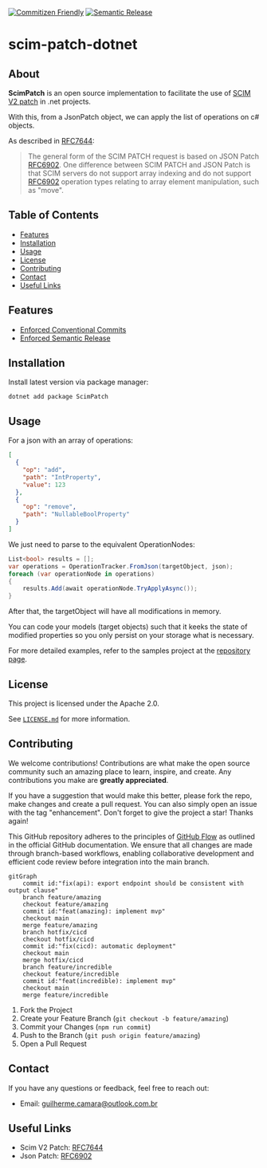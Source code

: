 [![Commitizen Friendly](https://img.shields.io/badge/commitizen-friendly-f05032.svg?style=for-the-badge&logo=git)](http://commitizen.github.io/cz-cli/)
[![Semantic Release](https://img.shields.io/badge/semantic-release-cb3837.svg?style=for-the-badge&logo=semantic-release)](https://semantic-release.gitbook.io/semantic-release/)

# scim-patch-dotnet

## About

**ScimPatch** is an open source implementation to facilitate the use of [SCIM V2 patch](https://datatracker.ietf.org/doc/html/rfc7644#section-3.5.2) in .net projects.

With this, from a JsonPatch object, we can apply the list of operations on c# objects.

As described in [RFC7644](https://datatracker.ietf.org/doc/html/rfc7644#section-3.5.2):

> The general form of the SCIM PATCH request is based on JSON Patch [RFC6902](https://datatracker.ietf.org/doc/html/rfc6902).
One difference between SCIM PATCH and JSON Patch is that SCIM servers do not support array indexing and do not support [RFC6902](https://datatracker.ietf.org/doc/html/rfc6902) operation types relating to array element manipulation, such as "move".

## Table of Contents

- [Features](#features)
- [Installation](#installation)
- [Usage](#usage)
- [License](#license)
- [Contributing](#contributing)
- [Contact](#contact)
- [Useful Links](#useful-links)

## Features

- [Enforced Conventional Commits](https://www.conventionalcommits.org/en/v1.0.0/)
- [Enforced Semantic Release](https://semver.org/)

## Installation

Install latest version via package manager:

```
dotnet add package ScimPatch
```

## Usage

For a json with an array of operations:
```json
[
  {
    "op": "add",
    "path": "IntProperty",
    "value": 123
  },
  {
    "op": "remove",
    "path": "NullableBoolProperty"
  }
]
```
We just need to parse to the equivalent OperationNodes:
```csharp
List<bool> results = [];
var operations = OperationTracker.FromJson(targetObject, json);
foreach (var operationNode in operations)
{
    results.Add(await operationNode.TryApplyAsync());
}
```
After that, the targetObject will have all modifications in memory.

You can code your models (target objects) such that it keeks the state of modified properties so you only persist on your storage what is necessary.

For more detailed examples, refer to the samples project at the [repository page](https://github.com/guilhermecamara/scim-patch-dotnet).

## License

This project is licensed under the Apache 2.0.

See [`LICENSE.md`](/LICENSE.md) for more information.

## Contributing

We welcome contributions! Contributions are what make the open source community such an amazing place to learn, inspire, and create. Any contributions you make are **greatly appreciated**.

If you have a suggestion that would make this better, please fork the repo, make changes and create a pull request. You can also simply open an issue with the tag "enhancement". Don't forget to give the project a star! Thanks again!

This GitHub repository adheres to the principles of [GitHub Flow](https://docs.github.com/en/get-started/using-github/github-flow) as outlined in the official GitHub documentation. We ensure that all changes are made through branch-based workflows, enabling collaborative development and efficient code review before integration into the main branch.

```mermaid
gitGraph
    commit id:"fix(api): export endpoint should be consistent with output clause"
    branch feature/amazing
    checkout feature/amazing
    commit id:"feat(amazing): implement mvp"
    checkout main
    merge feature/amazing
    branch hotfix/cicd
    checkout hotfix/cicd
    commit id:"fix(cicd): automatic deployment"
    checkout main
    merge hotfix/cicd
    branch feature/incredible
    checkout feature/incredible
    commit id:"feat(incredible): implement mvp"
    checkout main
    merge feature/incredible
```

1. Fork the Project
1. Create your Feature Branch (`git checkout -b feature/amazing`)
1. Commit your Changes (`npm run commit`)
1. Push to the Branch (`git push origin feature/amazing`)
1. Open a Pull Request

## Contact
If you have any questions or feedback, feel free to reach out:

* Email: guilherme.camara@outlook.com.br

## Useful Links

* Scim V2 Patch: [RFC7644](https://datatracker.ietf.org/doc/html/rfc7644#section-3.5.2)
* Json Patch: [RFC6902](https://datatracker.ietf.org/doc/html/rfc6902)

